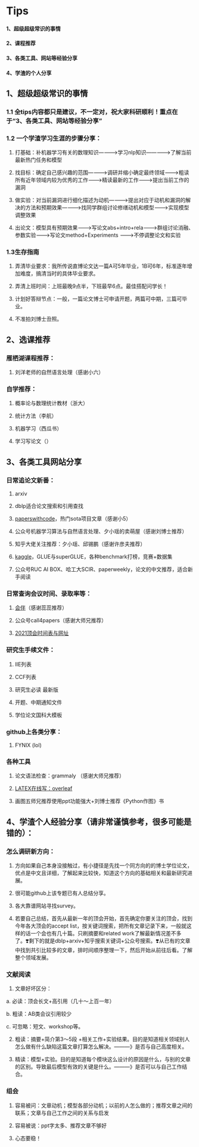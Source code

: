 # Tips 
#### 1、超级超级常识的事情
#### 2、课程推荐
#### 3、各类工具、网站等经验分享
#### 4、学渣的个人分享



## 1、超级超级常识的事情
### 1.1   全tips内容都只是建议，不一定对，祝大家科研顺利！重点在于“3、各类工具、网站等经验分享”

### 1.2   一个学渣学习生涯的步骤分享：
1. 打基础：补机器学习有关的数理知识————>学习nlp知识—————>了解当前最新热门任务和模型

2. 找目标：确定自己感兴趣的范围————>调研并缩小确定最终领域———>粗读所有近年领域内较为优秀的工作———>精读最新的工作———>提出当前工作的漏洞

3. 做实验：对当前漏洞进行细化描述为动机————>提出对应于动机和漏洞的解决的方法和预期效果————>找同学群组讨论修缮动机和模型———>实现模型调整效果

4. 出论文：模型具有预期效果———>写论文abs+intro+rela———>群组讨论消融、参数实验———>写论文method+Experiments ———>不停调整论文和实验


### 1.3生存指南
1. 弄清毕业要求：我所传说直博论文达一篇A可5年毕业，1B可6年，标准逐年增加难度，搞清当时的具体毕业要求。
 
2. 弄清上班时间：上班最晚9点半，下班最早6点。最佳搭配问学长！
  
3. 计划好答辩节点：一般，一篇论文博士可申请开题，两篇可中期，三篇可毕业。
 
4. 不准拍刘博士丑照。


## 2、选课推荐
### 雁栖湖课程推荐：
1. 刘洋老师的自然语言处理（感谢小六）

### 自学推荐：
1. 概率论与数理统计教材（浙大）

2. 统计方法（李航）

3. 机器学习（西瓜书）

4. 学习写论文（）

## 3、各类工具网站分享
### 日常追论文新番：
1. arxiv

2. dblp适合论文搜索和引用查找

3. [paperswithcode](https://www.paperswithcode.com)，热门sota项目文章（感谢小5）

4. 公众号机器学习算法与自然语言处理、夕小瑶的卖萌屋（感谢刘博士推荐）

5. 知乎大佬关注推荐：夕小瑶、邱锡鹏（感谢许彦夫推荐）

6. [kaggle](https://www.kaggle.com)，GLUE与superGLUE，各种benchmark打榜，竞赛+数据集

7. 公众号RUC AI BOX、哈工大SCIR、paperweekly，论文的中文推荐，适合新手阅读

### 日常查询会议时间、录取率等：
1. [会伴](https://www.myhuiban.com)（感谢蕊蕊推荐）

2. 公众号call4papers（感谢大师兄推荐）

3. [2021顶会时间表与网址](https://zhuanlan.zhihu.com/p/362484975)


### 研究生手续文件：
1. IIE列表

2. CCF列表

3. 研究生必读 最新版

4. 开题、中期通知文件

5. 学位论文国科大模板

### github上各类分享：
1. FYNIX (lol)

### 各种工具
1. 论文语法检查：grammaly （感谢大师兄推荐）

2. [LATEX在线写：overleaf](https://www.overleaf.com)

3. 画图五师兄推荐使用ppt功能强大+刘博士推荐《Python作图》书

## 4、学渣个人经验分享（请非常谨慎参考，很多可能是错的）：

### 怎么调研新方向：
1. 方向如果自己本身没接触过，有小捷径是先找一个同方向的的博士学位论文，优点是中文且详细，了解起来比较快，知道这个方向的基础相关和最新研究进展。

2. 很可能github上该专题已有人总结分享。

3. 各大靠谱网站寻找survey。

4. 若要自己总结，首先从最新一年的顶会开始，首先确定你要关注的顶会，找到今年各大顶会的accept list，按关键词搜索，把所有文章记录下来，一般就这样的话一个会也有几十篇。只刷摘要和related work了解最新情况差不多了。❣️剩下的就是dblp+arxiv+知乎搜索关键词+公众号搜索。❣️从已有的文章中找到共引比较多的文章，排时间顺序整理一下，然后开始从前往后看。了解整个领域发展。

### 文献阅读
1. 文章好坏区分：

a. 必读：顶会长文+高引用（几十～上百一年）

b. 粗读：AB类会议引用较少

c. 可忽略：短文、workshop等。

2. 粗读：摘要+简介第3～5段 +相关工作+实验结果。目的是知道相关领域别人怎么做有什么缺陷这篇文章打算怎么解决。———》是否与自己高度相关。

3. 精读：模型+实验。目的是知道每个模块这么设计的原因是什么，与别的文章的区别。导致最后模型有效的关键是什么。———》是否可以与自己工作结合。

### 组会
1. 容易被问：文章动机；模型各部分动机；以前的人怎么做的；推荐文章之间的联系；文章与自己工作之间的关系与启发

2. 容易被说：ppt字太多、推荐文章不够好

3. 心态要稳！
